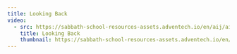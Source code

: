 ```yaml
---
title: Looking Back
video:
  - src: https://sabbath-school-resources-assets.adventech.io/en/aij/aij-training-videos/assets/en-aij-looking-back.mp4
    title: Looking Back
    thumbnail: https://sabbath-school-resources-assets.adventech.io/en/aij/aij-training-videos/assets/en-aij-looking-back.webp
---
```

